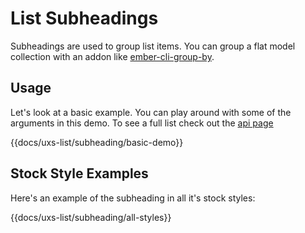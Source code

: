 # List Subheadings

Subheadings are used to group list items. You can group a flat model collection with an addon like [ember-cli-group-by](https://github.com/scottwernervt/ember-cli-group-by).

## Usage

Let's look at a basic example. You can play around with some of the arguments in this demo. To see a full list check out the [api page](/docs/api/components/uxs-list-subheading)

{{docs/uxs-list/subheading/basic-demo}}

## Stock Style Examples

Here's an example of the subheading in all it's stock styles:

{{docs/uxs-list/subheading/all-styles}}

